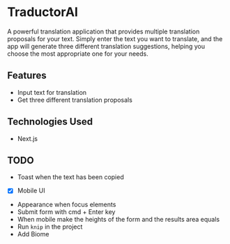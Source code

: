 # TraductorAI

A powerful translation application that provides multiple translation proposals for your text. Simply enter the text you want to translate, and the app will generate three different translation suggestions, helping you choose the most appropriate one for your needs.

## Features

- Input text for translation
- Get three different translation proposals

## Technologies Used

- Next.js

## TODO

- Toast when the text has been copied
- [x] Mobile UI
- Appearance when focus elements
- Submit form with cmd + Enter key
- When mobile make the heights of the form and the results area equals
- Run `knip` in the project
- Add Biome
